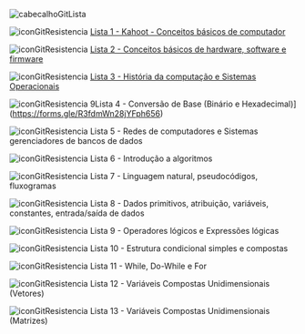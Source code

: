 ![cabecalhoGitLista](https://github.com/brunamota/TopicosDeComputacao/assets/66503956/50a546d0-2f78-47f9-b331-f72bdf8902da)

![iconGitResistencia](https://github.com/brunamota/TopicosDeComputacao/assets/66503956/1b014845-2ebd-464d-9403-be0ce6f3a243) [Lista 1 - Kahoot - Conceitos básicos de computador](https://kahoot.it/) 

![iconGitResistencia](https://github.com/brunamota/TopicosDeComputacao/assets/66503956/1b014845-2ebd-464d-9403-be0ce6f3a243) [Lista 2 - Conceitos básicos de hardware, software e firmware](https://forms.gle/By76nheYPQjMSiNG9)

![iconGitResistencia](https://github.com/brunamota/TopicosDeComputacao/assets/66503956/1b014845-2ebd-464d-9403-be0ce6f3a243) [Lista 3 - História da computação e Sistemas Operacionais](https://forms.gle/xZZTU3AKjnE8q7uT7)

![iconGitResistencia](https://github.com/brunamota/TopicosDeComputacao/assets/66503956/1b014845-2ebd-464d-9403-be0ce6f3a243) 9Lista 4 - Conversão de Base (Binário e Hexadecimal)](https://forms.gle/R3fdmWn28jYFph656)

![iconGitResistencia](https://github.com/brunamota/TopicosDeComputacao/assets/66503956/1b014845-2ebd-464d-9403-be0ce6f3a243) Lista 5 - Redes de computadores e Sistemas gerenciadores de bancos de dados

![iconGitResistencia](https://github.com/brunamota/TopicosDeComputacao/assets/66503956/1b014845-2ebd-464d-9403-be0ce6f3a243) Lista 6 - Introdução a algoritmos

![iconGitResistencia](https://github.com/brunamota/TopicosDeComputacao/assets/66503956/1b014845-2ebd-464d-9403-be0ce6f3a243) Lista 7 - Linguagem natural, pseudocódigos, fluxogramas

![iconGitResistencia](https://github.com/brunamota/TopicosDeComputacao/assets/66503956/1b014845-2ebd-464d-9403-be0ce6f3a243) Lista 8 - Dados primitivos, atribuição, variáveis, constantes, entrada/saída de dados

![iconGitResistencia](https://github.com/brunamota/TopicosDeComputacao/assets/66503956/1b014845-2ebd-464d-9403-be0ce6f3a243) Lista 9 - Operadores lógicos e Expressões lógicas

![iconGitResistencia](https://github.com/brunamota/TopicosDeComputacao/assets/66503956/1b014845-2ebd-464d-9403-be0ce6f3a243) Lista 10 - Estrutura condicional simples e compostas

![iconGitResistencia](https://github.com/brunamota/TopicosDeComputacao/assets/66503956/1b014845-2ebd-464d-9403-be0ce6f3a243) Lista 11 - While, Do-While e For

![iconGitResistencia](https://github.com/brunamota/TopicosDeComputacao/assets/66503956/1b014845-2ebd-464d-9403-be0ce6f3a243) Lista 12 - Variáveis Compostas Unidimensionais (Vetores)

![iconGitResistencia](https://github.com/brunamota/TopicosDeComputacao/assets/66503956/1b014845-2ebd-464d-9403-be0ce6f3a243) Lista 13 - Variáveis Compostas Unidimensionais (Matrizes)





